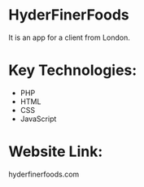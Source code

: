 # HyderFinerFoods

It is an app for a client from London.


# Key Technologies:
- PHP
- HTML
- CSS
- JavaScript

# Website Link:
hyderfinerfoods.com

